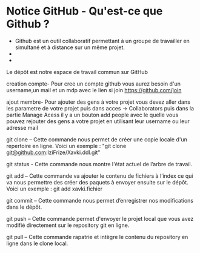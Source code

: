 # Notice GitHub - Qu'est-ce que Github ?


- Github est un outil collaboratif permettant à un groupe de travailler en simultané et à distance sur un même projet.
- 
- 

Le dépôt est notre espace de travail commun sur GitHub

creation compte- Pour cree un compte github vous aurez besoin d'un username,un mail et un mdp avec le lien si join https://github.com/join

ajout membre- Pour ajouter des gens à votre projet vous devez aller dans les parametre de votre projet puis dans acces → Collaborators puis dans la partie Manage Acess il y a un bouton add people avec le quelle vous pouvez rejouter des gens a votre projet en utilisant leur username ou leur adresse mail

git clone – Cette commande nous permet de créer une copie locale d'un repertoire en ligne.
Voici un exemple : "git clone git@github.com:IziFrize/Xavki.ddl.git"

git status - Cette commande nous montre l'état actuel de l’arbre de travail.

git add – Cette commande va ajouter le contenu de fichiers à l’index ce qui va nous permettre des créer des paquets à envoyer ensuite sur le dépôt.
Voici un exemple : git add xavki.fichier

git commit – Cette commande nous permet d’enregistrer nos modifications dans le dépôt.

git push – Cette commande permet d'envoyer le projet local que vous avez modifié directement sur le repository git en ligne.

git pull – Cette commande rapatrie et intègre le contenu du repository en ligne dans le clone local.




